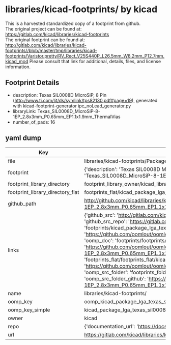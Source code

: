# libraries/kicad-footprints/ by kicad  
This is a harvested standardized copy of a footprint from github.  
The original project can be found at:  
https://gitlab.com/kicad/libraries/kicad-footprints  
The original footprint can be found at:
http://gitlab.com/kicad/libraries/kicad-footprints//blob/master/tmp/libraries/kicad-footprints/Varistor.pretty/RV_Rect_V25S440P_L26.5mm_W8.2mm_P12.7mm.kicad_mod
Please consult that link for additional, details, files, and license information.  
## Footprint Details
* description: Texas SIL0008D MicroSiP, 8 Pin (http://www.ti.com/lit/ds/symlink/tps82130.pdf#page=19), generated with kicad-footprint-generator ipc_noLead_generator.py  
* libraryLink: Texas_SIL0008D_MicroSiP-8-1EP_2.8x3mm_P0.65mm_EP1.1x1.9mm_ThermalVias  
* number_of_pads: 16  
## yaml dump  
| Key | Value |  
| --- | --- |  
| file | libraries/kicad-footprints/Package_LGA.pretty/Texas_SIL0008D_MicroSiP-8-1EP_2.8x3mm_P0.65mm_EP1.1x1.9mm_ThermalVias.kicad_mod |  
| footprint | {'description': 'Texas SIL0008D MicroSiP, 8 Pin (http://www.ti.com/lit/ds/symlink/tps82130.pdf#page=19), generated with kicad-footprint-generator ipc_noLead_generator.py', 'libraryLink': 'Texas_SIL0008D_MicroSiP-8-1EP_2.8x3mm_P0.65mm_EP1.1x1.9mm_ThermalVias', 'number_of_pads': 16} |  
| footprint_library_directory | footprint_library_owner/kicad_libraries/kicad-footprints/ |  
| footprint_library_directory_flat | footprints_flat/kicad_package_lga_texas_sil0008d_microsip_8_1ep_2_8x3mm_p0_65mm_ep1_1x1_9mm_thermalvias/working |  
| github_path | http://github.com/kicad/libraries/kicad-footprints//blob/master/tmp/libraries/kicad-footprints/Package_LGA.pretty/Texas_SIL0008D_MicroSiP-8-1EP_2.8x3mm_P0.65mm_EP1.1x1.9mm_ThermalVias.kicad_mod |  
| links | {'github_src': 'http://gitlab.com/kicad/libraries/kicad-footprints//blob/master/tmp/libraries/kicad-footprints/Varistor.pretty/RV_Rect_V25S440P_L26.5mm_W8.2mm_P12.7mm.kicad_mod', 'github_src_repo': 'https://gitlab.com/kicad/libraries/kicad-footprints', 'oomp_bot': 'footprints/kicad_package_lga_texas_sil0008d_microsip_8_1ep_2_8x3mm_p0_65mm_ep1_1x1_9mm_thermalvias/working', 'oomp_bot_github': 'https://github.com/oomlout/oomlout_oomp_footprint_bot/tree/main/footprints/kicad_package_lga_texas_sil0008d_microsip_8_1ep_2_8x3mm_p0_65mm_ep1_1x1_9mm_thermalvias/working', 'oomp_doc': 'footprints/footprints/kicad/Package_LGA/Texas_SIL0008D_MicroSiP-8-1EP_2.8x3mm_P0.65mm_EP1.1x1.9mm_ThermalVias/working/', 'oomp_doc_github': 'https://github.com/oomlout/oomlout_oomp_footprint_doc/tree/main/footprints/footprints/kicad/Package_LGA/Texas_SIL0008D_MicroSiP-8-1EP_2.8x3mm_P0.65mm_EP1.1x1.9mm_ThermalVias/working', 'oomp_src_flat': 'footprints_flat/footprints_flat/kicad_package_lga_texas_sil0008d_microsip_8_1ep_2_8x3mm_p0_65mm_ep1_1x1_9mm_thermalvias/working', 'oomp_src_flat_github': 'https://github.com/oomlout/oomlout_oomp_footprint_src/tree/main/footprints_flat/kicad_package_lga_texas_sil0008d_microsip_8_1ep_2_8x3mm_p0_65mm_ep1_1x1_9mm_thermalvias/working', 'oomp_src_folder': 'footprints_folder/footprints_folder/kicad/Package_LGA/Texas_SIL0008D_MicroSiP-8-1EP_2.8x3mm_P0.65mm_EP1.1x1.9mm_ThermalVias/working', 'oomp_src_folder_github': 'https://github.com/oomlout/oomlout_oomp_footprint_src/tree/main/footprints_folder/kicad/Package_LGA/Texas_SIL0008D_MicroSiP-8-1EP_2.8x3mm_P0.65mm_EP1.1x1.9mm_ThermalVias/working'} |  
| name | libraries/kicad-footprints/ |  
| oomp_key | oomp_kicad_package_lga_texas_sil0008d_microsip_8_1ep_2_8x3mm_p0_65mm_ep1_1x1_9mm_thermalvias |  
| oomp_key_simple | kicad_package_lga_texas_sil0008d_microsip_8_1ep_2_8x3mm_p0_65mm_ep1_1x1_9mm_thermalvias |  
| owner | kicad |  
| repo | {'documentation_url': 'https://docs.github.com/rest/repos/repos#get-a-repository', 'message': 'Not Found'} |  
| url | https://gitlab.com/kicad/libraries/kicad-footprints |  


